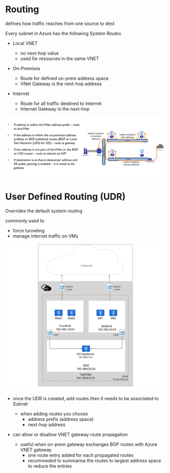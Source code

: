 # Routing

defines how traffic reaches from one source to dest

Every subnet in Azure has the following *System Routes*

* Local VNET
    * no next-hop value
    * used for resources in the same VNET

* On-Premises
    * Route for defined on-prem address space
    * VNet Gateway is the next-hop address

* Internet
    * Route for all traffic destined to Internet
    * Internet Gateway is the next-hop


![image](./img/subnet-routing.png)

# User Defined Routing (UDR)

Overrides the default system routing

commonly used to
* force tunneling
* manage internet traffic on VMs


![image](./img/user-defined-route.png)

* once the UDR is created, add routes then it needs to be associated to Subnet
    * when adding routes you choose
        * address prefix (address space)
        * next-hop address

* can allow or disallow VNET gateway route propagation
    * useful when on-prem gateway exchanges BGP routes with Azure VNET gateway
        * one route entry added for each propagated routes
        * recommeded to summarise the routes to largest address space to reduce the entries